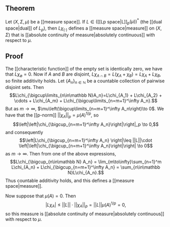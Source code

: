 ## Theorem
Let $(X,\Sigma, \mu)$ be a [[measure space]]. If $L \in($[[Lp space|L]]$_p(\mu))^*$ (the [[dual space|dual]] of $L_p$), then $L\chi_{(\cdot)}$ defines a [[measure space|measure]] on $(X,\Sigma)$ that is [[absolute continuity of measure|absolutely continuous]] with respect to $\mu$.
## Proof
The [[characteristic function]] of the empty set is identically zero, we have that $L\chi_\emptyset = 0$. Now if $A$ and $B$ are disjoint, $L\chi_{A\cap B} = L(\chi_A + \chi_B) = L\chi_A + L\chi_B$, so finite additivity holds. Let $\{A_n\}_{n\in\mathbb N}$ be a countable collection of pairwise disjoint sets. Then $$L\chi_{\bigcup\limits_{n\in\mathbb N}A_n}=L\chi_{A_1} + L\chi_{A_2} + \cdots + L\chi_{A_m} + L\chi_{\bigcup\limits_{n=m+1}^\infty A_n}.$$ But as $m \to \infty$, $\mu\left(\bigcup\limits_{n=m+1}^\infty A_n\right)\to 0$. We have that the [[p-norm]] $||\chi_A||_p=\mu(A)^{1/p},$ so $$\left|\left|\chi_{\bigcup_{n=m+1}^\infty A_n}\right|\right|_p \to 0,$$ and consequently $$\left|L\chi_{\bigcup_{n=m+1}^\infty A_n} \right|\leq ||L||\cdot \left|\left|\chi_{\bigcup_{n=m+1}^\infty A_n}\right|\right| \to 0$$ as $m \to\infty$. Then from one of the above expressions, $$L\chi_{\bigcup_{n\in\mathbb N} A_n} = \lim_{m\to\infty}\sum_{n=1}^m L\chi_{A_n} + L\chi_{\bigcup_{n=m+1}^\infty A_n} = \sum_{n\in\mathbb N}L\chi_{A_n}.$$ Thus countable additivity holds, and this defines a [[measure space|measure]]. 

Now suppose that $\mu(A) =0$. Then $$|L\chi_A|\leq ||L||\cdot ||\chi_A||_p = ||L|| \mu(A)^{1/p} = 0,$$ so this measure is [[absolute continuity of measure|absolutely continuous]] with respect to $\mu$. 